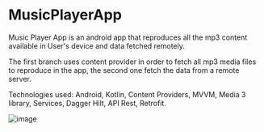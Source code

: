 # MusicPlayerApp

Music Player App is an android app that reproduces all the mp3 content available in User's device and data fetched remotely.

The first branch uses content provider in order to fetch all mp3 media files to reproduce in the app, the second one fetch the data from a remote server.

Technologies used: Android, Kotlin, Content Providers, MVVM, Media 3 library, Services, Dagger Hilt, API Rest, Retrofit.

![image](https://github.com/bnnascimento94/MusicPlayerApp/assets/52131190/3bc49bba-6a03-472d-bce9-6d1a83796351)


